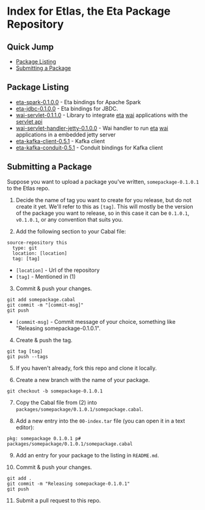 # Index for Etlas, the Eta Package Repository

## Quick Jump
- [Package Listing](#package-listing)
- [Submitting a Package](#submitting-a-package)

## Package Listing

- [eta-spark-0.1.0.0](https://github.com/Jyothsnasrinivas/eta-spark) - Eta bindings for Apache Spark
- [eta-jdbc-0.1.0.0](https://github.com/Jyothsnasrinivas/eta-jdbc) - Eta bindings for JBDC.
- [wai-servlet-0.1.1.0](https://github.com/jneira/wai-servlet) - Library to integrate [eta](http://eta-lang.org) [wai](https://github.com/yesodweb/wai) applications with the [servlet api](http://docs.oracle.com/javaee/7/api/javax/servlet/package-summary.html)
- [wai-servlet-handler-jetty-0.1.0.0](https://github.com/jneira/wai-servlet-handler-jetty) - Wai handler to run [eta](http://eta-lang.org) [wai](https://github.com/yesodweb/wai) applications in a embedded jetty server
- [eta-kafka-client-0.5.1](https://github.com/haskell-works/eta-kafka-client) - Kafka client
- [eta-kafka-conduit-0.5.1](https://github.com/haskell-works/eta-kafka-conduit) - Conduit bindings for Kafka client

## Submitting a Package

Suppose you want to upload a package you've written, `somepackage-0.1.0.1` to the Etlas repo.

1. Decide the name of tag you want to create for you release, but do not create it yet. We'll refer to this as `[tag]`. This will mostly be the version of the package you want to release, so in this case it can be `0.1.0.1`, `v0.1.0.1`, or any convention that suits you.

2. Add the following section to your Cabal file:

```
source-repository this
  type: git
  location: [location] 
  tag: [tag] 
```

  - `[location]` - Url of the repository
  - `[tag]` - Mentioned in (1)

3. Commit & push your changes.

```
git add somepackage.cabal
git commit -m "[commit-msg]"
git push
```
  - `[commit-msg]` - Commit message of your choice, something like "Releasing somepackage-0.1.0.1".

4. Create & push the tag.

```
git tag [tag]
git push --tags
```

5. If you haven't already, fork this repo and clone it locally.

6. Create a new branch with the name of your package.

```
git checkout -b somepackage-0.1.0.1
```

7. Copy the Cabal file from (2) into `packages/somepackage/0.1.0.1/somepackage.cabal`.

8. Add a new entry into the `00-index.tar` file (you can open it in a text editor):

```
pkg: somepackage 0.1.0.1 p# packages/somepackage/0.1.0.1/somepackage.cabal
```

9. Add an entry for your package to the listing in `README.md`.

10. Commit & push your changes.

```
git add .
git commit -m "Releasing somepackage-0.1.0.1"
git push
```

11. Submit a pull request to this repo.
